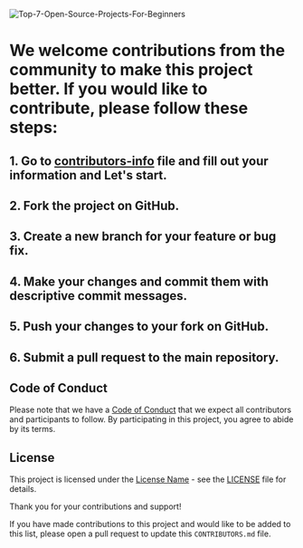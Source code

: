
![Top-7-Open-Source-Projects-For-Beginners](https://github.com/JatinSainiOO7/Open-Source-Portfolio-Project/assets/146799729/a8f3592e-b202-4816-afbd-f09c9b6e4f42)


# We welcome contributions from the community to make this project better. If you would like to contribute, please follow these steps:

## 1. Go to [contributors-info](CONTRIBUTORS-INFO.md) file and fill out your information and Let's start.
## 2. Fork the project on GitHub.
## 3. Create a new branch for your feature or bug fix.
## 4. Make your changes and commit them with descriptive commit messages.
## 5. Push your changes to your fork on GitHub.
## 6. Submit a pull request to the main repository.

## Code of Conduct

Please note that we have a [Code of Conduct](CODE-OF-CONDUCT.md) that we expect all contributors and participants to follow. By participating in this project, you agree to abide by its terms.

## License

This project is licensed under the [License Name](LICENSE) - see the [LICENSE](LICENSE) file for details.

Thank you for your contributions and support!

If you have made contributions to this project and would like to be added to this list, please open a pull request to update this `CONTRIBUTORS.md` file.

